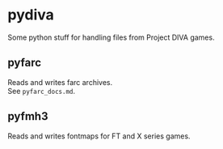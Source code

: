 pydiva
======

Some python stuff for handling files from Project DIVA games.


## pyfarc
Reads and writes farc archives.  
See `pyfarc_docs.md`.


## pyfmh3
Reads and writes fontmaps for FT and X series games.